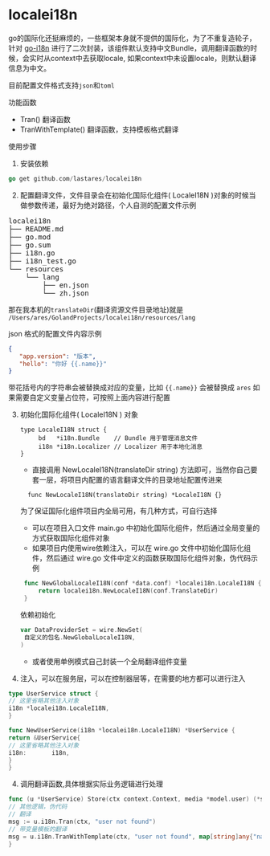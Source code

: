 # localei18n

go的国际化还挺麻烦的，一些框架本身就不提供的国际化，为了不重复造轮子，针对 [go-i18n](https://github.com/nicksnyder/go-i18n)
进行了二次封装，该组件默认支持中文Bundle，调用翻译函数的时候，会实时从context中去获取locale,
如果context中未设置locale，则默认翻译信息为中文。

目前配置文件格式支持`json`和`toml`

功能函数

- Tran() 翻译函数
- TranWithTemplate() 翻译函数，支持模板格式翻译

使用步骤

1. 安装依赖

```go
go get github.com/lastares/localei18n
```

2. 配置翻译文件，文件目录会在初始化国际化组件( LocaleI18N )对象的时候当做参数传递，最好为绝对路径，个人自测的配置文件示例

<pre>
localei18n
├── README.md
├── go.mod
├── go.sum
├── i18n.go
├── i18n_test.go
└── resources
    └── lang
        ├── en.json
        └── zh.json
</pre>
那在我本机的`translateDir`(翻译资源文件目录地址)就是 `/Users/ares/GolandProjects/localei18n/resources/lang`

json 格式的配置文件内容示例

```json
{
   "app.version": "版本",
   "hello": "你好 {{.name}}"
}
```

带花括号内的字符串会被替换成对应的变量，比如 `{{.name}}` 会被替换成 `ares`
如果需要自定义变量占位符，可按照上面内容进行配置

3. 初始化国际化组件( LocaleI18N ) 对象
    ```
   type LocaleI18N struct {
         bd   *i18n.Bundle    // Bundle 用于管理消息文件
         i18n *i18n.Localizer // Localizer 用于本地化消息
   }
   ```
   - 直接调用 NewLocaleI18N(translateDir string) 方法即可，当然你自己要套一层，将项目内配置的语言翻译文件的目录地址配置传进来
    ```
      func NewLocaleI18N(translateDir string) *LocaleI18N {} 
    ```
   为了保证国际化组件项目内全局可用，有几种方式，可自行选择
   - 可以在项目入口文件 main.go 中初始化国际化组件，然后通过全局变量的方式获取国际化组件对象
   - 如果项目内使用wire依赖注入，可以在 wire.go 文件中初始化国际化组件，然后通过 wire.go 文件中定义的函数获取国际化组件对象，伪代码示例
   ```go
    func NewGlobalLocaleI18N(conf *data.conf) *localei18n.LocaleI18N {
        return localei18n.NewLocaleI18N(conf.TranslateDir)
    }
   ```
   依赖初始化
   ```go
   var DataProviderSet = wire.NewSet(
    自定义的包名.NewGlobalLocaleI18N,
   )
   ```
   - 或者使用单例模式自己封装一个全局翻译组件变量

4. 注入，可以在服务层，可以在控制器层等，在需要的地方都可以进行注入

```go
type UserService struct {
// 这里省略其他注入对象
i18n *localei18n.LocaleI18N,
}

func NewUserService(i18n *localei18n.LocaleI18N) *UserService {
return &UserService{
// 这里省略其他注入对象
i18n:       i18n,
}
}
```

4. 调用翻译函数,具体根据实际业务逻辑进行处理

```go
func (u *UserService) Store(ctx context.Context, media *model.user) (*service.User, error) {
// 其他逻辑，伪代码
// 翻译
msg := u.i18n.Tran(ctx, "user not found")
// 带变量模板的翻译
msg = u.i18n.TranWithTemplate(ctx, "user not found", map[string]any{"name": "ares"})
}
```


   

